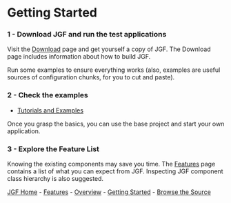 # Getting Started #

### 1 - Download JGF and run the test applications ###

Visit the [Download](DownloadingJGF.md) page and get yourself a copy of JGF. The Download page includes information about how to build JGF.

Run some examples to ensure everything works (also, examples are useful sources of configuration chunks, for you to cut and paste).

### 2 - Check the examples ###

  * [Tutorials and Examples](Examples.md)

Once you grasp the basics, you can use the base project and start your own application.

### 3 - Explore the Feature List ###

Knowing the existing components may save you time. The [Features](Features.md) page contains a list of what you can expect from JGF. Inspecting JGF component class hierarchy is also suggested.


[JGF Home](http://code.google.com/p/jgf) - [Features](Features.md) - [Overview](Overview.md) - [Getting Started](GettingStarted.md) - [Browse the Source](http://code.google.com/p/jgf/source/browse/#svn/trunk/jgf)
